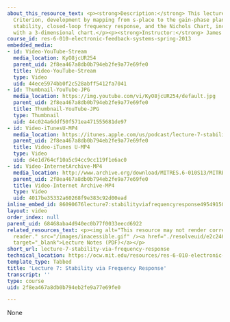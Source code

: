 ```yaml
---
about_this_resource_text: <p><strong>Description:</strong> This lecture covers Nyquist
  Criterion, development by mapping from s-place to the gain-phase plane, relative
  stability, closed-loop frequency response, and the Nichols Chart, including illustration
  with a 3-dimensional chart.</p><p><strong>Instructor:</strong> James K. Roberge</p>
course_id: res-6-010-electronic-feedback-systems-spring-2013
embedded_media:
- id: Video-YouTube-Stream
  media_location: KyO8jcUR254
  parent_uid: 2f8ea467a8db0b794eb2fe9a77e69fe0
  title: Video-YouTube-Stream
  type: Video
  uid: 44ece5974bb0f2c528abff5412fa7041
- id: Thumbnail-YouTube-JPG
  media_location: https://img.youtube.com/vi/KyO8jcUR254/default.jpg
  parent_uid: 2f8ea467a8db0b794eb2fe9a77e69fe0
  title: Thumbnail-YouTube-JPG
  type: Thumbnail
  uid: 44c024a6ddf50f571ea471555681de97
- id: Video-iTunesU-MP4
  media_location: https://itunes.apple.com/us/podcast/lecture-7-stability-via-frequency/id649055548?i=159562097&mt=2
  parent_uid: 2f8ea467a8db0b794eb2fe9a77e69fe0
  title: Video-iTunes U-MP4
  type: Video
  uid: d4e1d764cf10a5c94cc9cc119f1e6ac0
- id: Video-InternetArchive-MP4
  media_location: http://www.archive.org/download/MITRES.6-010S13/MITRES6-010S13_lec07_300k.mp4
  parent_uid: 2f8ea467a8db0b794eb2fe9a77e69fe0
  title: Video-Internet Archive-MP4
  type: Video
  uid: 4017be35332a60268f9e383c92d00ead
inline_embed_id: 86090676lecture7:stabilityviafrequencyresponse49549150
layout: video
order_index: null
parent_uid: 68468aba4d940ec0b77f0033eecd6922
related_resources_text: <p><img alt="This resource may not render correctly in a screen
  reader." src="/images/inacessible.gif" /><a href="./resolveuid/e2c246971a4d76bdccd1b94d81c65259"
  target="_blank">Lecture Notes (PDF)</a></p>
short_url: lecture-7-stability-via-frequency-response
technical_location: https://ocw.mit.edu/resources/res-6-010-electronic-feedback-systems-spring-2013/course-videos/lecture-7-stability-via-frequency-response
template_type: Tabbed
title: 'Lecture 7: Stability via Frequency Response'
transcript: ''
type: course
uid: 2f8ea467a8db0b794eb2fe9a77e69fe0

---
```

None